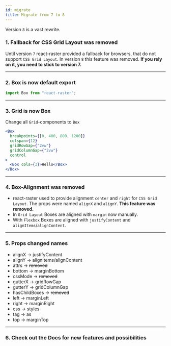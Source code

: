 ```yaml
---
id: migrate
title: Migrate from 7 to 8
---
```


Version `8` is a vast rewrite.

### 1. Fallback for CSS Grid Layout was removed

Until version `7` react-raster provided a fallback for browsers, that do not support `CSS Grid Layout`. In version `8` this feature was removed. **If you rely on it, you need to stick to version 7.**

---

### 2. Box is now default export

```jsx
import Box from "react-raster";
```

---

### 3. Grid is now Box

Change all `Grid`-components to `Box`

```jsx
<Box
  breakpoints={[0, 400, 800, 1200]}
  colspan={12}
  gridRowGap={"2vw"}
  gridColumnGap={"2vw"}
  control
>
  <Box cols={3}>Hello</Box>
</Box>
```

---

### 4. Box-Alignment was removed

- react-raster used to provide alignment `center` and `right` for `CSS Grid Layout`. The props were named `alignX` and `alignY`. **This feature was removed.**
- In `Grid Layout` Boxes are aligned with `margin` now manually.
- With `Flexbox` Boxes are aligned with `justifyContent` and `alignItems`/`alignContent`.

---

### 5. Props changed names

- alignX → justifyContent
- alignY → alignItems/alignContent
- attrs → ~~removed~~
- bottom → marginBottom
- cssMode → ~~removed~~
- gutterX → gridRowGap
- gutterY → gridColumnGap
- hasChildBoxes → ~~removed~~
- left → marginLeft
- right → marginRight
- css → styles
- tag → as
- top → marginTop

---

### 6. Check out the Docs for new features and possibilities
